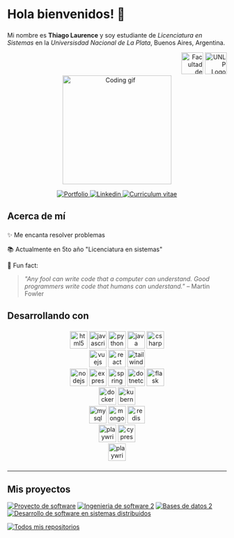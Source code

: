 <!--
**thiago-laurence/thiago-laurence** is a ✨ _special_ ✨ repository because its `README.md` (this file) appears on your GitHub profile.

Here are some ideas to get you started:

- 🔭 I’m currently working on ...
- 🌱 I’m currently learning ...
- 👯 I’m looking to collaborate on ...
- 🤔 I’m looking for help with ...
- 💬 Ask me about ...
- 📫 How to reach me: ...
- 😄 Pronouns: ...
- ⚡ Fun fact: ...
-->

<h1 align="left">Hola bienvenidos! 👋</h1>

###

<div align="center">
 <p align="left">Mi nombre es <strong>Thiago Laurence</strong> y soy estudiante de <i>Licenciatura en Sistemas</i> en la <i>Universisdad Nacional de La Plata</i>, Buenos Aires, Argentina.</p>
 <div align="right">
  <img src="https://www.info.unlp.edu.ar/wp-content/uploads/2019/07/logoo-300x300.jpg" alt="Facultad de informática Logo" width="50">
  <img src="https://upload.wikimedia.org/wikipedia/commons/7/74/UNLP_Logo_%28cropped%29.svg" alt="UNLP Logo" width="50">
 </div>
</div>

<div align="center"><img width="250" src="https://raw.githubusercontent.com/alsiam/alsiam/main/assets/programmer.gif" alt="Coding gif" /></div>

<p align="center">
 <a href="https://thiago-laurence.github.io/" target="blank">
  <img src="https://img.shields.io/badge/Portfolio-DC143C?style=for-the-badge&logo=medium&logoColor=white" alt="Portfolio" />
 </a>
 <a href="https://www.linkedin.com/in/thiago-laurence-828bb0256/" target="_blank">
  <img src="https://img.shields.io/badge/LinkedIn-0077B5?style=for-the-badge&logo=linkedin&logoColor=white" alt="Linkedin"/>
 </a>
 <a href="https://docs.google.com/document/d/1XAxO8wLj4Tjp1TZEmRAEqhrsriXFCK0zN5kTikzekEA/edit?usp=sharing" target="_blank">
  <img src="https://img.shields.io/badge/CV-0A0A0A?style=for-the-badge&logo=readdotcv&logoColor=white" alt="Curriculum vitae" />
 </a>
 <!-- <a href="https://dev.to/alsiam" target="_blank">
  <img src="https://img.shields.io/badge/dev.to-0A0A0A?style=for-the-badge&logo=dev.to&logoColor=white" alt="alsiam" />
 </a>
 <a href="https://twitter.com/_alsiam" target="_blank">
  <img src="https://img.shields.io/badge/Twitter-1DA1F2?style=for-the-badge&logo=twitter&logoColor=white" />
 </a>
 <a href="https://instagram.com/_alsiam" target="_blank">
  <img src="https://img.shields.io/badge/Instagram-fe4164?style=for-the-badge&logo=instagram&logoColor=white" alt="alsiam" />
 </a> 
 <a href="https://facebook.com/alsiam.dev" target="_blank">
  <img src="https://img.shields.io/badge/Facebook-20BEFF?&style=for-the-badge&logo=facebook&logoColor=white" alt="alsiam"  />
  </a>  -->
</p>

###

<h2 align="left">Acerca de mí</h2>

###

✨ Me encanta resolver problemas

📚 Actualmente en 5to año "Licenciatura en sistemas"

🎲 Fun fact:
<!-- 🎯 Logros: ... -->

> *"Any fool can write code that a computer can understand. Good programmers write code that humans can understand."*
– Martin Fowler


<h2 align="left">Desarrollando con</h2>

###

<div align="left">
  <div align="center">

  <img src="https://cdn.jsdelivr.net/gh/devicons/devicon/icons/html5/html5-original.svg" height="40" alt="html5 logo"  />
  
  <img src="https://cdn.jsdelivr.net/gh/devicons/devicon/icons/javascript/javascript-original.svg" height="40" alt="javascript logo"  />

  <img src="https://cdn.jsdelivr.net/gh/devicons/devicon/icons/python/python-original.svg" height="40" alt="python logo"  />

  <img src="https://cdn.jsdelivr.net/gh/devicons/devicon/icons/java/java-original.svg" height="40" alt="java logo"  />

  <img src="https://cdn.jsdelivr.net/gh/devicons/devicon/icons/csharp/csharp-original.svg" height="40" alt="csharp logo"  />
  </div>
  
  <div align="center">

  <img src="https://cdn.jsdelivr.net/gh/devicons/devicon/icons/vuejs/vuejs-original.svg" height="40" alt="vuejs logo"  />

  <img src="https://cdn.jsdelivr.net/gh/devicons/devicon/icons/react/react-original.svg" height="40" alt="react logo"  />

  <img src="https://cdn.jsdelivr.net/gh/devicons/devicon/icons/tailwindcss/tailwindcss-original.svg" height="40" alt="tailwindcss logo"  />

  </div>
  <div align="center">

  <img src="https://cdn.jsdelivr.net/gh/devicons/devicon/icons/nodejs/nodejs-original.svg" height="40" alt="nodejs logo"  />

  <img src="https://cdn.jsdelivr.net/gh/devicons/devicon/icons/express/express-original.svg" height="40" alt="express logo"  />

  <img src="https://cdn.jsdelivr.net/gh/devicons/devicon/icons/spring/spring-original.svg" height="40" alt="spring logo"  />

  <img src="https://cdn.jsdelivr.net/gh/devicons/devicon/icons/dotnetcore/dotnetcore-original.svg" height="40" alt="dotnetcore logo"  />

  <img src="https://cdn.jsdelivr.net/gh/devicons/devicon/icons/flask/flask-original.svg" height="40" alt="flask logo"  />

  </div>
  <div align="center">

  <img src="https://cdn.jsdelivr.net/gh/devicons/devicon/icons/docker/docker-original.svg" height="40" alt="docker logo"  />

  <img src="https://cdn.jsdelivr.net/gh/devicons/devicon/icons/kubernetes/kubernetes-original.svg" height="40" alt="kubernetes logo"  />

  </div>
  <div align="center">

  <img src="https://cdn.jsdelivr.net/gh/devicons/devicon/icons/postgresql/postgresql-original.svg" height="40" alt="mysql logo"  />

  <img src="https://cdn.jsdelivr.net/gh/devicons/devicon/icons/mongodb/mongodb-original.svg" height="40" alt="mongodb logo"  />

  <img src="https://cdn.jsdelivr.net/gh/devicons/devicon/icons/redis/redis-original.svg" height="40" alt="redis logo"  />
  </div>

  <div align="center">

  <img src="https://cdn.jsdelivr.net/gh/devicons/devicon/icons/playwright/playwright-original.svg" height="40" alt="playwright logo"  />

  <img src="https://cdn.jsdelivr.net/gh/devicons/devicon/icons/cypressio/cypressio-original.svg" height="40" alt="cypressio logo"  />

  </div>
  <div align="center">

  <img src="https://cdn.jsdelivr.net/gh/devicons/devicon/icons/swagger/swagger-original.svg" height="40" alt="playwright logo"  />

  </div>

</div>

###

<hr />

<h2 align="left">Mis proyectos</h2>

[![Proyecto de software](https://github-readme-stats.vercel.app/api/pin/?username=thiago-laurence&repo=proyecto-de-software&border_color=7F3FBF&bg_color=0D1117&title_color=C9D1D9&text_color=8B949E&icon_color=7F3FBF)](https://github.com/thiago-laurence/proyecto-de-software)
[![Ingenieria de software 2](https://github-readme-stats.vercel.app/api/pin/?username=thiago-laurence&repo=Ingenieria-de-software-2&border_color=7F3FBF&bg_color=0D1117&title_color=C9D1D9&text_color=8B949E&icon_color=7F3FBF)](https://github.com/thiago-laurence/Ingenieria-de-software-2)
[![Bases de datos 2](https://github-readme-stats.vercel.app/api/pin/?username=thiago-laurence&repo=bases-de-datos-2&border_color=7F3FBF&bg_color=0D1117&title_color=C9D1D9&text_color=8B949E&icon_color=7F3FBF)](https://github.com/thiago-laurence/bases-de-datos-2)
[![Desarrollo de software en sistemas distribuidos](https://github-readme-stats.vercel.app/api/pin/?username=thiago-laurence&repo=DSSD&border_color=7F3FBF&bg_color=0D1117&title_color=C9D1D9&text_color=8B949E&icon_color=7F3FBF)](https://github.com/thiago-laurence/DSSD)

<p align="left">
  <a href="https://github.com/thiago-laurence?tab=repositories" target="_blank"><img alt="Todos mis repositorios" title="Todos mis repositorios" src="https://img.shields.io/badge/-Todos%20mis repositorios-2962FF?style=for-the-badge&logo=koding&logoColor=white"/></a>
</p>
